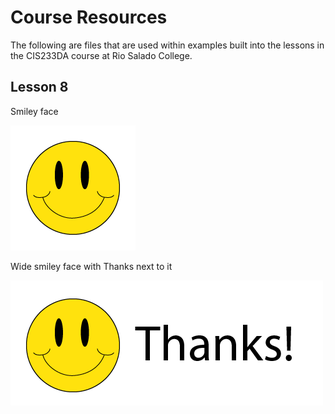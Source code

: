 # Course Resources
The following are files that are used within examples built into the lessons in the CIS233DA course at Rio Salado College.

## Lesson 8
Smiley face

![smileyface](images/CIS233DA-L8-SmileyFace.png)

Wide smiley face with Thanks next to it

![widesmileyface](images/CIS233DA-L8-WideSmiley.png)
